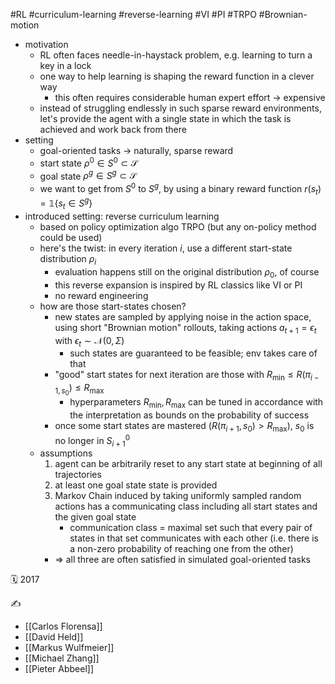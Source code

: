 #RL #curriculum-learning #reverse-learning #VI #PI #TRPO #Brownian-motion

- motivation
	- RL often faces needle-in-haystack problem, e.g. learning to turn a key in a lock
	- one way to help learning is shaping the reward function in a clever way
		- this often requires considerable human expert effort -> expensive
	- instead of struggling endlessly in such sparse reward environments, let's provide the agent with a single state in which the task is achieved and work back from there
- setting
	- goal-oriented tasks -> naturally, sparse reward
	- start state $\rho^0\in S^0\subset\mathcal S$
	- goal state $\rho^g\in S^g\subset\mathcal S$
	- we want to get from $S^0$ to $S^g$, by using a binary reward function $r(s_t)=\mathbb 1\{s_t\in S^g\}$
- introduced setting: reverse curriculum learning
	- based on policy optimization algo TRPO (but any on-policy method could be used)
	- here's the twist: in every iteration $i$, use a different start-state distribution $\rho_i$
		- evaluation happens still on the original distribution $\rho_0$, of course
		- this reverse expansion is inspired by RL classics like VI or PI
		- no reward engineering
	- how are those start-states chosen?
		- new states are sampled by applying noise in the action space, using short "Brownian motion" rollouts, taking actions $a_{t+1}=\epsilon_t$ with $\epsilon_t\sim\mathcal N(0,\Sigma)$
			- such states are guaranteed to be feasible; env takes care of that
		- "good" start states for next iteration are those with $R_\text{min}\leq R(\pi_{i-1,s_0})\leq R_\text{max}$
			- hyperparameters $R_\text{min},R_\text{max}$ can be tuned in accordance with the interpretation as bounds on the probability of success
		- once some start states are mastered ($R(\pi_{i+1},s_0)>R_\text{max})$, $s_0$ is no longer in $S_{i+1}^0$
	- assumptions
		1. agent can be arbitrarily reset to any start state at beginning of all trajectories
		2. at least one goal state state is provided
		3. Markov Chain induced by taking uniformly sampled random actions has a communicating class including all start states and the given goal state
			- communication class = maximal set such that every pair of states in that set communicates with each other (i.e. there is a non-zero probability of reaching one from the other)
		- => all three are often satisfied in simulated goal-oriented tasks

🗓️ 2017

✍️
- [[Carlos Florensa]]
- [[David Held]]
- [[Markus Wulfmeier]]
- [[Michael Zhang]]
- [[Pieter Abbeel]]
